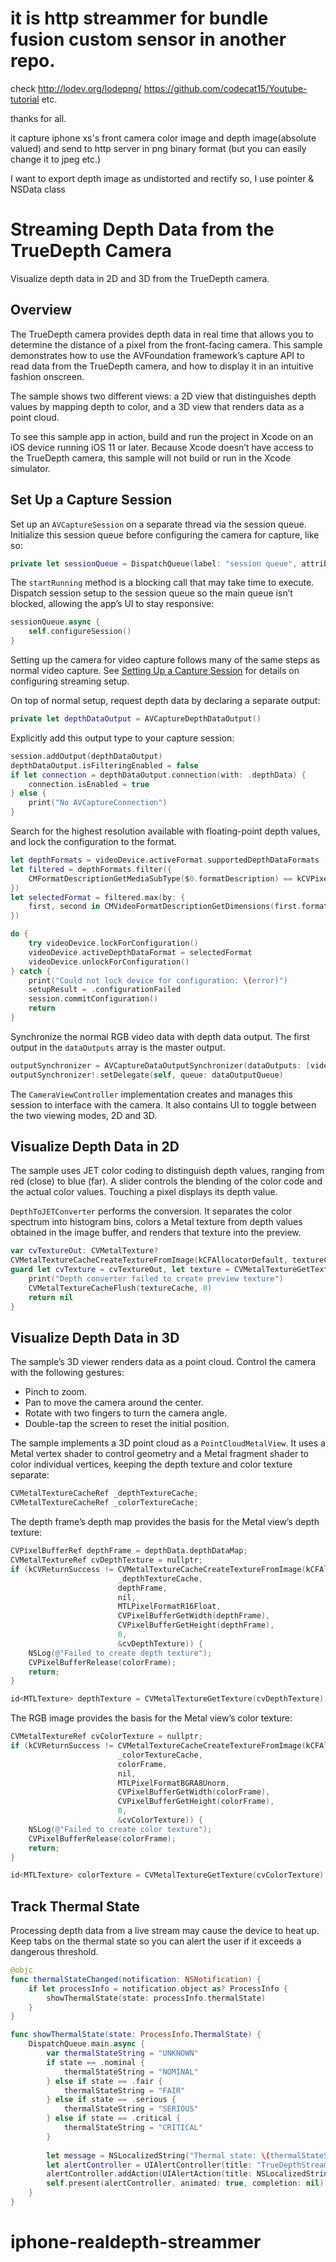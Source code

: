 # it is http streammer for bundle fusion custom sensor in another repo.

check 
http://lodev.org/lodepng/ 
https://github.com/codecat15/Youtube-tutorial
etc.

thanks for all.

it capture iphone xs's front camera color image and depth image(absolute valued)
and send to http server in png binary format (but you can easily change it to jpeg etc.)

I want to export depth image as undistorted and rectify so, I use pointer & NSData class









# Streaming Depth Data from the TrueDepth Camera

Visualize depth data in 2D and 3D from the TrueDepth camera.

## Overview

The TrueDepth camera provides depth data in real time that allows you to determine the distance of a pixel from the front-facing camera. This sample demonstrates how to use the AVFoundation framework’s capture API to read data from the TrueDepth camera, and how to display it in an intuitive fashion onscreen.

The sample shows two different views: a 2D view that distinguishes depth values by mapping depth to color, and a 3D view that renders data as a point cloud.

To see this sample app in action, build and run the project in Xcode on an iOS device running iOS 11 or later. Because Xcode doesn’t have access to the TrueDepth camera, this sample will not build or run in the Xcode simulator.

## Set Up a Capture Session

Set up an `AVCaptureSession` on a separate thread via the session queue. Initialize this session queue before configuring the camera for capture, like so: 

``` swift
private let sessionQueue = DispatchQueue(label: "session queue", attributes: [], autoreleaseFrequency: .workItem)
```

The `startRunning` method is a blocking call that may take time to execute. Dispatch session setup to the session queue so the main queue isn’t blocked, allowing the app’s UI to stay responsive:

``` swift
sessionQueue.async {
    self.configureSession()
}
```

Setting up the camera for video capture follows many of the same steps as normal video capture. See [Setting Up a Capture Session](https://developer.apple.com/documentation/avfoundation/cameras_and_media_capture/setting_up_a_capture_session) for details on configuring streaming setup.

On top of normal setup, request depth data by declaring a separate output:

``` swift
private let depthDataOutput = AVCaptureDepthDataOutput()
```

Explicitly add this output type to your capture session:

``` swift
session.addOutput(depthDataOutput)
depthDataOutput.isFilteringEnabled = false
if let connection = depthDataOutput.connection(with: .depthData) {
    connection.isEnabled = true
} else {
    print("No AVCaptureConnection")
}
```

Search for the highest resolution available with floating-point depth values, and lock the configuration to the format.

``` swift
let depthFormats = videoDevice.activeFormat.supportedDepthDataFormats
let filtered = depthFormats.filter({
    CMFormatDescriptionGetMediaSubType($0.formatDescription) == kCVPixelFormatType_DepthFloat16
})
let selectedFormat = filtered.max(by: {
    first, second in CMVideoFormatDescriptionGetDimensions(first.formatDescription).width < CMVideoFormatDescriptionGetDimensions(second.formatDescription).width
})

do {
    try videoDevice.lockForConfiguration()
    videoDevice.activeDepthDataFormat = selectedFormat
    videoDevice.unlockForConfiguration()
} catch {
    print("Could not lock device for configuration: \(error)")
    setupResult = .configurationFailed
    session.commitConfiguration()
    return
}
```

Synchronize the normal RGB video data with depth data output. The first output in the `dataOutputs` array is the master output.

``` swift
outputSynchronizer = AVCaptureDataOutputSynchronizer(dataOutputs: [videoDataOutput, depthDataOutput])
outputSynchronizer!.setDelegate(self, queue: dataOutputQueue)
```

The `CameraViewController` implementation creates and manages this session to interface with the camera. It also contains UI to toggle between the two viewing modes, 2D and 3D.

## Visualize Depth Data in 2D

The sample uses JET color coding to distinguish depth values, ranging from red (close) to blue (far). A slider controls the blending of the color code and the actual color values. Touching a pixel displays its depth value.

`DepthToJETConverter` performs the conversion. It separates the color spectrum into histogram bins, colors a Metal texture from depth values obtained in the image buffer, and renders that texture into the preview.

``` swift
var cvTextureOut: CVMetalTexture?
CVMetalTextureCacheCreateTextureFromImage(kCFAllocatorDefault, textureCache, pixelBuffer, nil, textureFormat, width, height, 0, &cvTextureOut)
guard let cvTexture = cvTextureOut, let texture = CVMetalTextureGetTexture(cvTexture) else {
    print("Depth converter failed to create preview texture")
    CVMetalTextureCacheFlush(textureCache, 0)
    return nil
}
```

## Visualize Depth Data in 3D

The sample’s 3D viewer renders data as a point cloud. Control the camera with the following gestures:

* Pinch to zoom. 
* Pan to move the camera around the center. 
* Rotate with two fingers to turn the camera angle. 
* Double-tap the screen to reset the initial position. 

The sample implements a 3D point cloud as a `PointCloudMetalView`. It uses a Metal vertex shader to control geometry and a Metal fragment shader to color individual vertices, keeping the depth texture and color texture separate:

``` objective-c
CVMetalTextureCacheRef _depthTextureCache;
CVMetalTextureCacheRef _colorTextureCache;
```

The depth frame’s depth map provides the basis for the Metal view’s depth texture:

``` objective-c
CVPixelBufferRef depthFrame = depthData.depthDataMap;
CVMetalTextureRef cvDepthTexture = nullptr;
if (kCVReturnSuccess != CVMetalTextureCacheCreateTextureFromImage(kCFAllocatorDefault,
                        _depthTextureCache,
                        depthFrame,
                        nil,
                        MTLPixelFormatR16Float,
                        CVPixelBufferGetWidth(depthFrame),
                        CVPixelBufferGetHeight(depthFrame),
                        0,
                        &cvDepthTexture)) {
    NSLog(@"Failed to create depth texture");
    CVPixelBufferRelease(colorFrame);
    return;
}

id<MTLTexture> depthTexture = CVMetalTextureGetTexture(cvDepthTexture);
```

The RGB image provides the basis for the Metal view’s color texture:

``` objective-c
CVMetalTextureRef cvColorTexture = nullptr;
if (kCVReturnSuccess != CVMetalTextureCacheCreateTextureFromImage(kCFAllocatorDefault,
                        _colorTextureCache,
                        colorFrame,
                        nil,
                        MTLPixelFormatBGRA8Unorm,
                        CVPixelBufferGetWidth(colorFrame),
                        CVPixelBufferGetHeight(colorFrame),
                        0,
                        &cvColorTexture)) {
    NSLog(@"Failed to create color texture");
    CVPixelBufferRelease(colorFrame);
    return;
}

id<MTLTexture> colorTexture = CVMetalTextureGetTexture(cvColorTexture);
```

## Track Thermal State

Processing depth data from a live stream may cause the device to heat up. Keep tabs on the thermal state so you can alert the user if it exceeds a dangerous threshold.

``` swift
@objc
func thermalStateChanged(notification: NSNotification) {
    if let processInfo = notification.object as? ProcessInfo {
        showThermalState(state: processInfo.thermalState)
    }
}

func showThermalState(state: ProcessInfo.ThermalState) {
    DispatchQueue.main.async {
        var thermalStateString = "UNKNOWN"
        if state == .nominal {
            thermalStateString = "NOMINAL"
        } else if state == .fair {
            thermalStateString = "FAIR"
        } else if state == .serious {
            thermalStateString = "SERIOUS"
        } else if state == .critical {
            thermalStateString = "CRITICAL"
        }
        
        let message = NSLocalizedString("Thermal state: \(thermalStateString)", comment: "Alert message when thermal state has changed")
        let alertController = UIAlertController(title: "TrueDepthStreamer", message: message, preferredStyle: .alert)
        alertController.addAction(UIAlertAction(title: NSLocalizedString("OK", comment: "Alert OK button"), style: .cancel, handler: nil))
        self.present(alertController, animated: true, completion: nil)
    }
}
```
# iphone-realdepth-streammer
